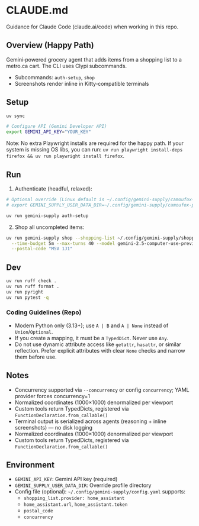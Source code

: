 # CLAUDE.md

Guidance for Claude Code (claude.ai/code) when working in this repo.

## Overview (Happy Path)

Gemini‑powered grocery agent that adds items from a shopping list to a metro.ca cart. The CLI uses Clypi subcommands.

- Subcommands: `auth-setup`, `shop`
- Screenshots render inline in Kitty‑compatible terminals

## Setup

```bash
uv sync

# Configure API (Gemini Developer API)
export GEMINI_API_KEY="YOUR_KEY"
```

Note: No extra Playwright installs are required for the happy path. If your system is missing OS libs, you can run: `uv run playwright install-deps firefox && uv run playwright install firefox`.

## Run

1) Authenticate (headful, relaxed):
```bash
# Optional override (Linux default is ~/.config/gemini-supply/camoufox-profile)
# export GEMINI_SUPPLY_USER_DATA_DIR=~/.config/gemini-supply/camoufox-profile

uv run gemini-supply auth-setup
```

2) Shop all uncompleted items:
```bash
uv run gemini-supply shop --shopping-list ~/.config/gemini-supply/shopping_list.yaml \
  --time-budget 5m --max-turns 40 --model gemini-2.5-computer-use-preview-10-2025 \
  --postal-code "M5V 1J1"
```

## Dev

```bash
uv run ruff check .
uv run ruff format .
uv run pyright
uv run pytest -q
```

### Coding Guidelines (Repo)

- Modern Python only (3.13+); use `A | B` and `A | None` instead of `Union`/`Optional`.
- If you create a mapping, it must be a `TypedDict`. Never use `Any`.
- Do not use dynamic attribute access like `getattr`, `hasattr`, or similar reflection. Prefer explicit attributes with clear `None` checks and narrow them before use.

## Notes

- Concurrency supported via `--concurrency` or config `concurrency`; YAML provider forces concurrency=1
- Normalized coordinates (1000×1000) denormalized per viewport
- Custom tools return TypedDicts, registered via `FunctionDeclaration.from_callable()`
- Terminal output is serialized across agents (reasoning + inline screenshots) — no disk logging
- Normalized coordinates (1000×1000) denormalized per viewport
- Custom tools return TypedDicts, registered via `FunctionDeclaration.from_callable()`
  

## Environment

- `GEMINI_API_KEY`: Gemini API key (required)
- `GEMINI_SUPPLY_USER_DATA_DIR`: Override profile directory
- Config file (optional): `~/.config/gemini-supply/config.yaml` supports:
  - `shopping_list.provider: home_assistant`
  - `home_assistant.url`, `home_assistant.token`
  - `postal_code`
  - `concurrency`
